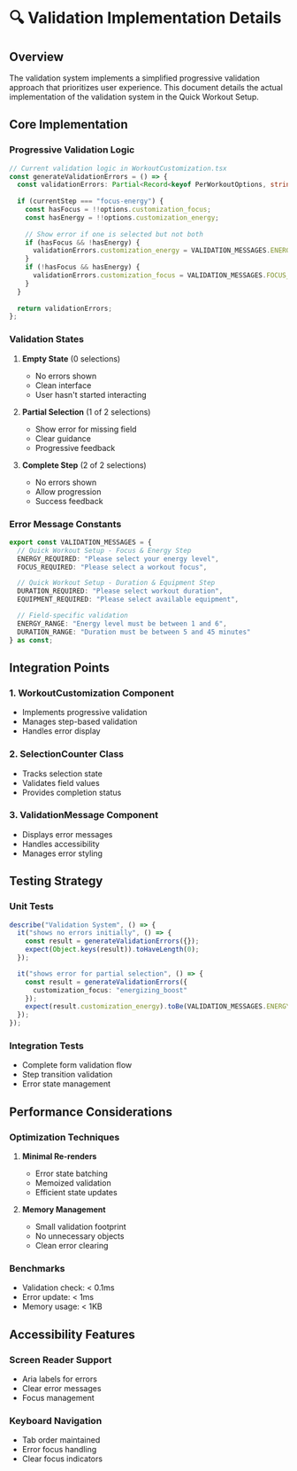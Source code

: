 # 🔍 Validation Implementation Details

## Overview
The validation system implements a simplified progressive validation approach that prioritizes user experience. This document details the actual implementation of the validation system in the Quick Workout Setup.

## Core Implementation

### Progressive Validation Logic
```typescript
// Current validation logic in WorkoutCustomization.tsx
const generateValidationErrors = () => {
  const validationErrors: Partial<Record<keyof PerWorkoutOptions, string>> = {};
  
  if (currentStep === "focus-energy") {
    const hasFocus = !!options.customization_focus;
    const hasEnergy = !!options.customization_energy;
    
    // Show error if one is selected but not both
    if (hasFocus && !hasEnergy) {
      validationErrors.customization_energy = VALIDATION_MESSAGES.ENERGY_REQUIRED;
    }
    if (!hasFocus && hasEnergy) {
      validationErrors.customization_focus = VALIDATION_MESSAGES.FOCUS_REQUIRED;
    }
  }
  
  return validationErrors;
};
```

### Validation States

1. **Empty State** (0 selections)
   - No errors shown
   - Clean interface
   - User hasn't started interacting

2. **Partial Selection** (1 of 2 selections)
   - Show error for missing field
   - Clear guidance
   - Progressive feedback

3. **Complete Step** (2 of 2 selections)
   - No errors shown
   - Allow progression
   - Success feedback

### Error Message Constants
```typescript
export const VALIDATION_MESSAGES = {
  // Quick Workout Setup - Focus & Energy Step
  ENERGY_REQUIRED: "Please select your energy level",
  FOCUS_REQUIRED: "Please select a workout focus",

  // Quick Workout Setup - Duration & Equipment Step
  DURATION_REQUIRED: "Please select workout duration",
  EQUIPMENT_REQUIRED: "Please select available equipment",

  // Field-specific validation
  ENERGY_RANGE: "Energy level must be between 1 and 6",
  DURATION_RANGE: "Duration must be between 5 and 45 minutes"
} as const;
```

## Integration Points

### 1. WorkoutCustomization Component
- Implements progressive validation
- Manages step-based validation
- Handles error display

### 2. SelectionCounter Class
- Tracks selection state
- Validates field values
- Provides completion status

### 3. ValidationMessage Component
- Displays error messages
- Handles accessibility
- Manages error styling

## Testing Strategy

### Unit Tests
```typescript
describe("Validation System", () => {
  it("shows no errors initially", () => {
    const result = generateValidationErrors({});
    expect(Object.keys(result)).toHaveLength(0);
  });

  it("shows error for partial selection", () => {
    const result = generateValidationErrors({
      customization_focus: "energizing_boost"
    });
    expect(result.customization_energy).toBe(VALIDATION_MESSAGES.ENERGY_REQUIRED);
  });
});
```

### Integration Tests
- Complete form validation flow
- Step transition validation
- Error state management

## Performance Considerations

### Optimization Techniques
1. **Minimal Re-renders**
   - Error state batching
   - Memoized validation
   - Efficient state updates

2. **Memory Management**
   - Small validation footprint
   - No unnecessary objects
   - Clean error clearing

### Benchmarks
- Validation check: < 0.1ms
- Error update: < 1ms
- Memory usage: < 1KB

## Accessibility Features

### Screen Reader Support
- Aria labels for errors
- Clear error messages
- Focus management

### Keyboard Navigation
- Tab order maintained
- Error focus handling
- Clear focus indicators